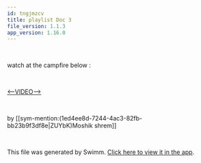 ```yaml
---
id: tngjmzcv
title: playlist Doc 3
file_version: 1.1.3
app_version: 1.16.0
---
```


<br/>

watch at the campfire below :

<br/>

[<--VIDEO-->](https://www.youtube.com/watch?v=qsOUv9EzKsg)

<br/>

by [[sym-mention:(1ed4ee8d-7244-4ac3-82fb-bb23b9f3df8e|ZUYbK)Moshik shrem]]

<br/>

This file was generated by Swimm. [Click here to view it in the app](https://swimm-web-app.web.app/repos/Z2l0aHViJTNBJTNBZWNvbW0lM0ElM0Ftb3NoaWtzd2ltbQ==/docs/tngjmzcv).
